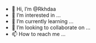 - 👋 Hi, I’m @Rkhdaa
- 👀 I’m interested in ...
- 🌱 I’m currently learning ...
- 💞️ I’m looking to collaborate on ...
- 📫 How to reach me ...

<!---
Rkhdaa/Rkhdaa is a ✨ special ✨ repository because its `README.md` (this file) appears on your GitHub profile.
You can click the Preview link to take a look at your changes.
--->

